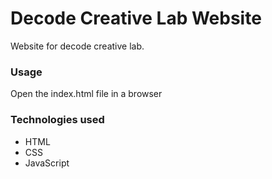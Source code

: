 # Decode Creative Lab Website

Website for decode creative lab.

### Usage
Open the index.html file in a browser

### Technologies used
* HTML
* CSS
* JavaScript

